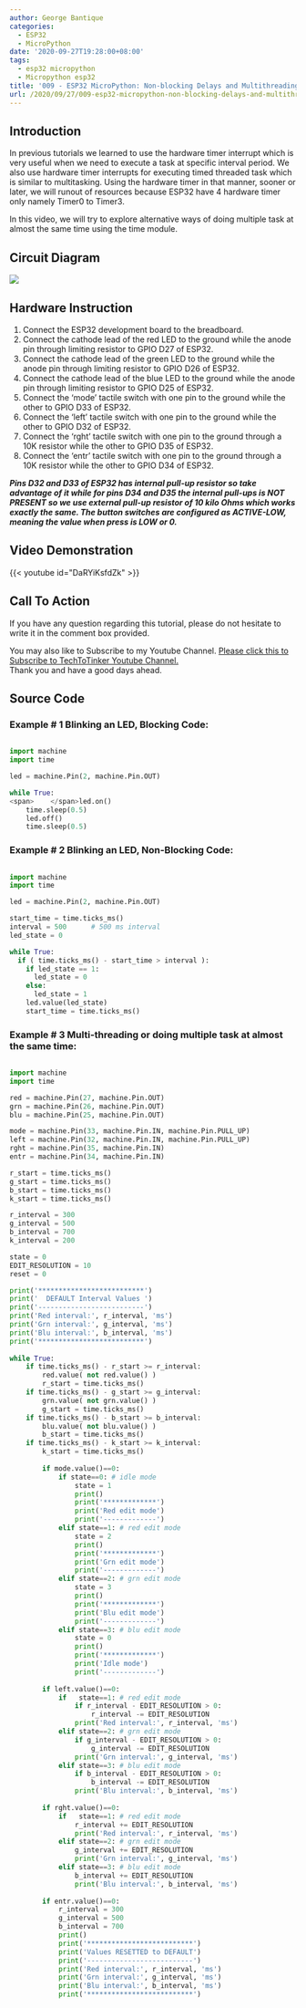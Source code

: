 ```yaml
---
author: George Bantique
categories:
  - ESP32
  - MicroPython
date: '2020-09-27T19:28:00+08:00'
tags:
  - esp32 micropython
  - Micropython esp32
title: '009 - ESP32 MicroPython: Non-blocking Delays and Multithreading | Multitasking'
url: /2020/09/27/009-esp32-micropython-non-blocking-delays-and-multithreading-multitasking/
---
```


## **Introduction**

In previous tutorials we learned to use the hardware timer interrupt which is very useful when we need to execute a task at specific interval period. We also use hardware timer interrupts for executing timed threaded task which is similar to multitasking. Using the hardware timer in that manner, sooner or later, we will runout of resources because ESP32 have 4 hardware timer only namely Timer0 to Timer3.

In this video, we will try to explore alternative ways of doing multiple task at almost the same time using the time module.

## **Circuit Diagram**

![](/images/MP_009_Time.png)

## **Hardware Instruction**

1. Connect the ESP32 development board to the breadboard.  
2. Connect the cathode lead of the red LED to the ground while the anode pin through limiting resistor to GPIO D27 of ESP32.  
3. Connect the cathode lead of the green LED to the ground while the anode pin through limiting resistor to GPIO D26 of ESP32.  
4. Connect the cathode lead of the blue LED to the ground while the anode pin through limiting resistor to GPIO D25 of ESP32.  
5. Connect the ‘mode’ tactile switch with one pin to the ground while the other to GPIO D33 of ESP32.  
6. Connect the ‘left’ tactile switch with one pin to the ground while the other to GPIO D32 of ESP32.  
7. Connect the ‘rght’ tactile switch with one pin to the ground through a 10K resistor while the other to GPIO D35 of ESP32.  
8. Connect the ‘entr’ tactile switch with one pin to the ground through a 10K resistor while the other to GPIO D34 of ESP32.

***Pins D32 and D33 of ESP32 has internal pull-up resistor so take advantage of it while for pins D34 and D35 the internal pull-ups is NOT PRESENT so we use external pull-up resistor of 10 kilo Ohms which works exactly the same. The button switches are configured as ACTIVE-LOW, meaning the value when press is LOW or 0.***

## **Video Demonstration**

{{< youtube id="DaRYiKsfdZk" >}}

## **Call To Action**

If you have any question regarding this tutorial, please do not hesitate to write it in the comment box provided.

You may also like to Subscribe to my Youtube Channel. [Please click this to Subscribe to TechToTinker Youtube Channel.  ](https://www.youtube.com/c/TechToTinker?sub_confirmation=1)  
Thank you and have a good days ahead.

## **Source Code**

### **Example # 1 Blinking an LED, Blocking Code:**

```py { lineNos="true" wrap="true" }

import machine
import time

led = machine.Pin(2, machine.Pin.OUT)

while True:
<span>    </span>led.on()
    time.sleep(0.5)
    led.off()
    time.sleep(0.5)

```

### **Example # 2 Blinking an LED, Non-Blocking Code:**

```py { lineNos="true" wrap="true" }

import machine
import time

led = machine.Pin(2, machine.Pin.OUT)

start_time = time.ticks_ms()
interval = 500      # 500 ms interval
led_state = 0

while True:
  if ( time.ticks_ms() - start_time > interval ):
    if led_state == 1:
      led_state = 0
    else:
      led_state = 1
    led.value(led_state)
    start_time = time.ticks_ms()

```

### **Example # 3 Multi-threading or doing multiple task at almost the same time:**

```py { lineNos="true" wrap="true" }

import machine
import time

red = machine.Pin(27, machine.Pin.OUT)
grn = machine.Pin(26, machine.Pin.OUT)
blu = machine.Pin(25, machine.Pin.OUT)

mode = machine.Pin(33, machine.Pin.IN, machine.Pin.PULL_UP)
left = machine.Pin(32, machine.Pin.IN, machine.Pin.PULL_UP)
rght = machine.Pin(35, machine.Pin.IN)
entr = machine.Pin(34, machine.Pin.IN)

r_start = time.ticks_ms()
g_start = time.ticks_ms()
b_start = time.ticks_ms()
k_start = time.ticks_ms()

r_interval = 300
g_interval = 500
b_interval = 700
k_interval = 200

state = 0
EDIT_RESOLUTION = 10
reset = 0

print('**************************')
print('  DEFAULT Interval Values ')
print('--------------------------')
print('Red interval:', r_interval, 'ms')
print('Grn interval:', g_interval, 'ms')
print('Blu interval:', b_interval, 'ms')
print('**************************')
            
while True:
    if time.ticks_ms() - r_start >= r_interval:
        red.value( not red.value() )
        r_start = time.ticks_ms()
    if time.ticks_ms() - g_start >= g_interval:
        grn.value( not grn.value() )
        g_start = time.ticks_ms()
    if time.ticks_ms() - b_start >= b_interval:
        blu.value( not blu.value() )
        b_start = time.ticks_ms()
    if time.ticks_ms() - k_start >= k_interval:
        k_start = time.ticks_ms()
        
        if mode.value()==0:
            if state==0: # idle mode
                state = 1
                print()
                print('*************')
                print('Red edit mode')
                print('-------------')
            elif state==1: # red edit mode
                state = 2
                print()
                print('*************')
                print('Grn edit mode')
                print('-------------')
            elif state==2: # grn edit mode
                state = 3
                print()
                print('*************')
                print('Blu edit mode')
                print('-------------')
            elif state==3: # blu edit mode
                state = 0
                print()
                print('*************')
                print('Idle mode')
                print('-------------')
                
        if left.value()==0:
            if   state==1: # red edit mode
                if r_interval - EDIT_RESOLUTION > 0:
                    r_interval -= EDIT_RESOLUTION
                print('Red interval:', r_interval, 'ms')
            elif state==2: # grn edit mode
                if g_interval - EDIT_RESOLUTION > 0:
                    g_interval -= EDIT_RESOLUTION
                print('Grn interval:', g_interval, 'ms')
            elif state==3: # blu edit mode
                if b_interval - EDIT_RESOLUTION > 0:
                    b_interval -= EDIT_RESOLUTION
                print('Blu interval:', b_interval, 'ms')
                    
        if rght.value()==0:
            if   state==1: # red edit mode
                r_interval += EDIT_RESOLUTION
                print('Red interval:', r_interval, 'ms')
            elif state==2: # grn edit mode
                g_interval += EDIT_RESOLUTION
                print('Grn interval:', g_interval, 'ms')
            elif state==3: # blu edit mode
                b_interval += EDIT_RESOLUTION
                print('Blu interval:', b_interval, 'ms')
        
        if entr.value()==0:
            r_interval = 300
            g_interval = 500
            b_interval = 700
            print()
            print('**************************')
            print('Values RESETTED to DEFAULT')
            print('--------------------------')
            print('Red interval:', r_interval, 'ms')
            print('Grn interval:', g_interval, 'ms')
            print('Blu interval:', b_interval, 'ms')
            print('**************************')

```
